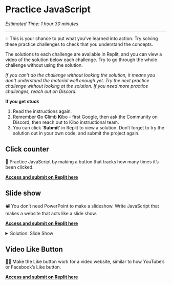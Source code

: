 # Practice JavaScript

*Estimated Time: 1 hour 30 minutes*

---

<aside>

💡 This is your chance to put what you’ve learned into action. Try solving these practice challenges to check that you understand the concepts.

</aside>

The solutions to each challenge are available in Replit, and you can view a video of the solution below each challenge. Try to go through the whole challenge without using the solution. 

*If you can’t do the challenge without looking the solution, it means you don’t understand the material well enough yet. Try the next practice challenge without looking at the solution. If you need more practice challenges, reach out on Discord.*

**If you get stuck**
1. Read the instructions again.
2. Remember **G**o **C**limb **K**ibo - first Google, then ask the Community on Discord, then reach out to Kibo instructional team.
3. You can click ‘**Submit**’ in Replit to view a solution. Don’t forget to try the solution out in your own code, and submit the project again.

## Click counter

<aside>


🔢 Practice JavaScript by making a button that tracks how many times it’s been clicked.

[**Access and submit on Replit here**](https://replit.com/team/web-foundations-july-2022/Click-Counter)

</aside>

## Slide show

<aside>


📽️ You don’t need PowerPoint to make a slideshow. Write JavaScript that makes a website that acts like a slide show.

[**Access and submit on Replit here**](https://replit.com/team/web-foundations-july-2022/Slide-Show)

</aside>

<details><summary>Solution: Slide Show</summary>

If you get stuck on the Slide Show exercise, you can view a solution here: <div style="position: relative; padding-bottom: 56.25%; height: 0;"><iframe src="https://www.loom.com/embed/dc1bf80728484022baa6ea0289be7b0b" frameborder="0" webkitallowfullscreen mozallowfullscreen allowfullscreen style="position: absolute; top: 0; left: 0; width: 100%; height: 100%;"></iframe></div>

You can also click ‘submit’ in Replit and View the solution there afterwards.

</details>

## Video Like Button

<aside>

👍🏿 Make the Like button work for a video website, similar to how YouTube’s or Facebook’s Like button.

[**Access and submit on Replit here**](https://replit.com/team/web-foundations-july-2022/Video-Like-Button)

</aside>
